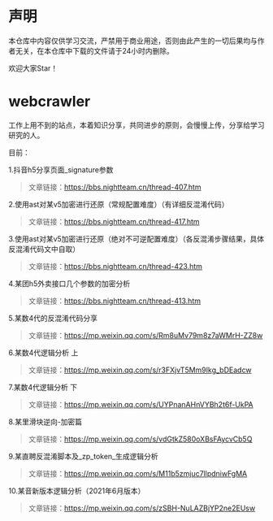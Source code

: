 # 声明
本仓库中内容仅供学习交流，严禁用于商业用途，否则由此产生的一切后果均与作者无关，在本仓库中下载的文件请于24小时内删除。

欢迎大家Star！

# webcrawler

工作上用不到的站点，本着知识分享，共同进步的原则，会慢慢上传，分享给学习研究的人。

目前：

1.抖音h5分享页面_signature参数  
>文章链接：<https://bbs.nightteam.cn/thread-407.htm>

2.使用ast对某v5加密进行还原（常规配置难度）（有详细反混淆代码）  
>文章链接：<https://bbs.nightteam.cn/thread-417.htm>

3.使用ast对某v5加密进行还原（绝对不可逆配置难度）（各反混淆步骤结果，具体反混淆代码文中自取）  
>文章链接：<https://bbs.nightteam.cn/thread-423.htm>

4.某团h5外卖接口几个参数的加密分析
>文章链接：<https://bbs.nightteam.cn/thread-413.htm>

5.某数4代的反混淆代码分享
>文章链接：<https://mp.weixin.qq.com/s/Rm8uMv79m8z7aWMrH-ZZ8w>

6.某数4代逻辑分析 上
>文章链接：<https://mp.weixin.qq.com/s/r3FXjvT5Mm9Ikg_bDEadcw>

7.某数4代逻辑分析 下
>文章链接：<https://mp.weixin.qq.com/s/UYPnanAHnVYBh2t6f-UkPA>

8.某里滑块逆向-加密篇
>文章链接：<https://mp.weixin.qq.com/s/vdGtkZ580oXBsFAycvCb5Q>

9.某直聘反混淆脚本及_zp_token_生成逻辑分析
>文章链接：<https://mp.weixin.qq.com/s/M11b5zmjuc7llpdniwFgMA>

10.某音新版本逻辑分析（2021年6月版本）
>文章链接：<https://mp.weixin.qq.com/s/zSBH-NuLAZBjYP2ne2EUsw>
